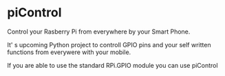 piControl
=========

Control your Rasberry Pi from everywhere by your Smart Phone.

It' s upcoming Python project to controll GPIO pins and your self written functions from everywere with your mobile. 

If you are able to use the standard RPi.GPIO module you can use piControl  
